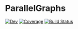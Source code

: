 # ParallelGraphs

[![Dev](https://img.shields.io/badge/docs-dev-blue.svg)](https://KassFlute.github.io/ParallelGraphs.jl/dev/)
[![Coverage](https://codecov.io/gh/KassFlute/ParallelGraphs.jl/branch/main/graph/badge.svg)](https://app.codecov.io/gh/KassFlute/ParallelGraphs.jl)
[![Build Status](https://github.com/KassFlute/ParallelGraphs.jl/actions/workflows/CI.yml/badge.svg?branch=main)](https://github.com/KassFlute/ParallelGraphs.jl/actions/workflows/CI.yml?query=branch%3Amain)
